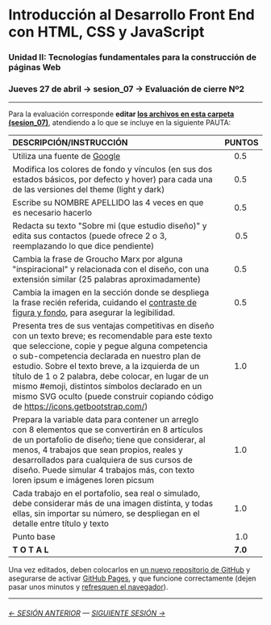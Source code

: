 # Introducción al Desarrollo Front End con HTML, CSS y JavaScript

### Unidad II: Tecnologías fundamentales para la construcción de páginas Web

### Jueves 27 de abril → sesion_07 → Evaluación de cierre Nº2

- - - - - - - - 

Para la evaluación corresponde **editar [los archivos en esta carpeta (sesion_07)](https://profesorfaco.github.io/front-2023-1/sesion_07/)**, atendiendo a lo que se incluye en la siguiente PAUTA:

| DESCRIPCIÓN/INSTRUCCIÓN | PUNTOS |
|:--------------------------------------|:--------:|
| Utiliza una fuente de [Google](https://fonts.google.com/) | 0.5 |
| Modifica los colores de fondo y vínculos (en sus dos estados básicos, por defecto y hover) para cada una de las versiones del theme (light y dark) | 0.5 |
| Escribe su NOMBRE APELLIDO las 4 veces en que es necesario hacerlo | 0.5 |
| Redacta su texto "Sobre mi (que estudio diseño)" y edita sus contactos (puede ofrece 2 o 3, reemplazando lo que dice pendiente) | 0.5 |
| Cambia la frase de Groucho Marx por alguna "inspiracional" y relacionada con el diseño, con una extensión similar (25 palabras aproximadamente) | 0.5 |
| Cambia la imagen en la sección donde se despliega la frase recién referida, cuidando el [contraste de figura y fondo](https://webaim.org/resources/contrastchecker/), para asegurar la legibilidad. | 0.5 |
| Presenta tres de sus ventajas competitivas en diseño con un texto breve; es recomendable para este texto que seleccione, copie y pegue alguna competencia o sub-competencia declarada en nuestro plan de estudio. Sobre el texto breve, a la izquierda de un título de 1 o 2 palabra, debe colocar, en lugar de un mismo #emoji, distintos símbolos declarado en un mismo SVG oculto (puede construir copiando código de https://icons.getbootstrap.com/) | 1.0 |
| Prepara la variable data para contener un arreglo con 8 elementos que se convertirán en 8 artículos de un portafolio de diseño; tiene que considerar, al menos, 4 trabajos que sean propios, reales y desarrollados para cualquiera de sus cursos de diseño. Puede simular 4 trabajos más, con texto loren ipsum e imágenes loren picsum | 1.0 |
| Cada trabajo en el portafolio, sea real o simulado, debe considerar más de una imagen distinta, y todas ellas, sin importar su número, se despliegan en el detalle entre título y texto | 1.0 |
| Punto base | 1.0 |
| **T O T A L** | **7.0** |

Una vez editados, deben colocarlos en [un nuevo repositorio de GitHub](https://docs.github.com/es/get-started/quickstart/create-a-repo) y asegurarse de activar [GitHub Pages](https://docs.github.com/es/pages/getting-started-with-github-pages/creating-a-github-pages-site), y que funcione correctamente (dejen pasar unos minutos y [refresquen el navegador](https://www.elespanol.com/omicrono/software/20180428/metodo-recargar-webs-no-conoces-solucionara-problemas/303220419_0.html)).

- - - - - - - 

###### [← SESIÓN ANTERIOR](https://github.com/profesorfaco/front-2023-1/tree/main/sesion_06) — [SIGUIENTE SESIÓN →](https://github.com/profesorfaco/front-2023-1/tree/main/sesion_08)
